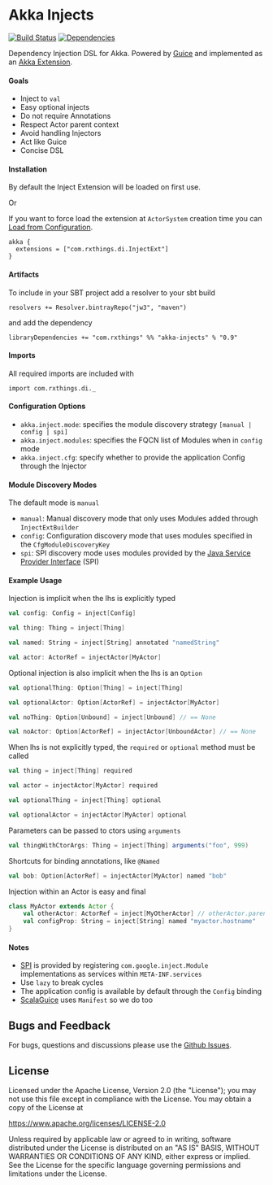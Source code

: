 Akka Injects
==========================
[![Build Status](https://travis-ci.org/jw3/akka-injects.svg?branch=master)](https://travis-ci.org/jw3/akka-injects)
[![Dependencies](https://app.updateimpact.com/badge/701268856357916672/akka-injects.svg?config=compile)](https://app.updateimpact.com/latest/701268856357916672/akka-injects)

Dependency Injection DSL for Akka.
Powered by [Guice](https://github.com/google/guice) and implemented as an [Akka Extension](http://doc.akka.io/docs/akka/2.5/scala/extending-akka.html).

#### Goals

- Inject to ```val```
- Easy optional injects
- Do not require Annotations
- Respect Actor parent context
- Avoid handling Injectors
- Act like Guice
- Concise DSL

#### Installation

By default the Inject Extension will be loaded on first use.

Or

If you want to force load the extension at ```ActorSystem``` creation time you can [Load from Configuration](http://doc.akka.io/docs/akka/2.5/scala/extending-akka.html#Loading_from_Configuration).

```HOCON
akka {
  extensions = ["com.rxthings.di.InjectExt"]
}
```

#### Artifacts

To include in your SBT project add a resolver to your sbt build

```resolvers += Resolver.bintrayRepo("jw3", "maven")```

and add the dependency

```libraryDependencies += "com.rxthings" %% "akka-injects" % "0.9"```

#### Imports

All required imports are included with

```import com.rxthings.di._```

#### Configuration Options

- ```akka.inject.mode```: specifies the module discovery strategy ```[manual | config | spi]```
- ```akka.inject.modules```: specifies the FQCN list of Modules when in ```config``` mode
- ```akka.inject.cfg```: specify whether to provide the application Config through the Injector

#### Module Discovery Modes

The default mode is ```manual```

- ```manual```: Manual discovery mode that only uses Modules added through ```InjectExtBuilder```
- ```config```: Configuration discovery mode that uses modules specified in the ```CfgModuleDiscoveryKey```
- ```spi```: SPI discovery mode uses modules provided by the [Java Service Provider Interface](https://docs.oracle.com/javase/tutorial/ext/basics/spi.html) (SPI)

#### Example Usage

Injection is implicit when the lhs is explicitly typed
```scala
val config: Config = inject[Config]

val thing: Thing = inject[Thing]

val named: String = inject[String] annotated "namedString"

val actor: ActorRef = injectActor[MyActor]

```

Optional injection is also implicit when the lhs is an ```Option```
```scala
val optionalThing: Option[Thing] = inject[Thing]

val optionalActor: Option[ActorRef] = injectActor[MyActor]

val noThing: Option[Unbound] = inject[Unbound] // == None

val noActor: Option[ActorRef] = injectActor[UnboundActor] // == None
```

When lhs is not explicitly typed, the ```required``` or ```optional``` method must be called
```scala
val thing = inject[Thing] required

val actor = injectActor[MyActor] required

val optionalThing = inject[Thing] optional

val optionalActor = injectActor[MyActor] optional
```

Parameters can be passed to ctors using ```arguments```
```scala
val thingWithCtorArgs: Thing = inject[Thing] arguments("foo", 999)
```

Shortcuts for binding annotations, like ```@Named```
```scala
val bob: Option[ActorRef] = injectActor[MyActor] named "bob"
```

Injection within an Actor is easy and final
```scala
class MyActor extends Actor {
    val otherActor: ActorRef = inject[MyOtherActor] // otherActor.parent == self
    val configProp: String = inject[String] named "myactor.hostname"
}
```

#### Notes

- [SPI](https://docs.oracle.com/javase/tutorial/ext/basics/spi.html) is provided by registering ```com.google.inject.Module``` implementations as services within `META-INF.services`
- Use ```lazy``` to break cycles
- The application config is available by default through the ```Config``` binding
- [ScalaGuice](https://github.com/codingwell/scala-guice) uses ```Manifest``` so we do too

## Bugs and Feedback

For bugs, questions and discussions please use the [Github Issues](https://github.com/jw3/akka-injects/issues).

## License

Licensed under the Apache License, Version 2.0 (the "License");
you may not use this file except in compliance with the License.
You may obtain a copy of the License at

<https://www.apache.org/licenses/LICENSE-2.0>

Unless required by applicable law or agreed to in writing, software
distributed under the License is distributed on an "AS IS" BASIS,
WITHOUT WARRANTIES OR CONDITIONS OF ANY KIND, either express or implied.
See the License for the specific language governing permissions and
limitations under the License.

